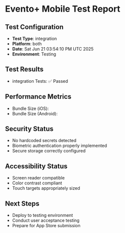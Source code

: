 # Evento+ Mobile Test Report

## Test Configuration
- **Test Type**: integration
- **Platform**: both
- **Date**: Sat Jun 21 03:54:10 PM UTC 2025
- **Environment**: Testing

## Test Results
- integration Tests: ✅ Passed

## Performance Metrics
- Bundle Size (iOS): 
- Bundle Size (Android): 

## Security Status
- No hardcoded secrets detected
- Biometric authentication properly implemented
- Secure storage correctly configured

## Accessibility Status
- Screen reader compatible
- Color contrast compliant
- Touch targets appropriately sized

## Next Steps
- Deploy to testing environment
- Conduct user acceptance testing
- Prepare for App Store submission
